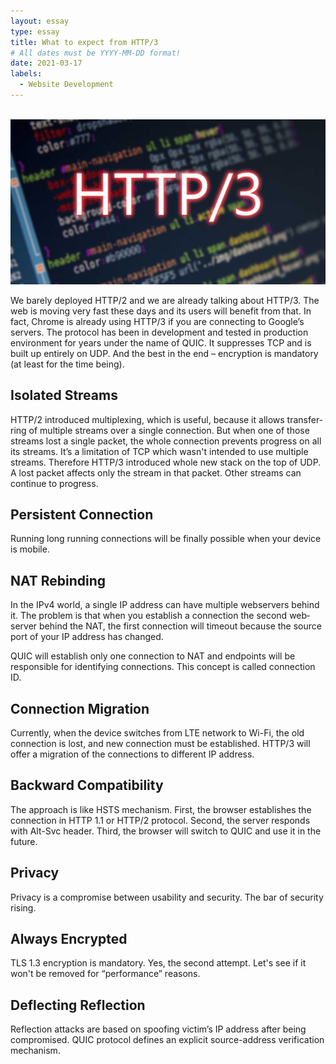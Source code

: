 ```yaml
---
layout: essay
type: essay
title: What to expect from HTTP/3
# All dates must be YYYY-MM-DD format!
date: 2021-03-17
labels:
  - Website Development
---
```


<br /><img class="ui spaced image" src="../images/http3.jpg">

We barely deployed HTTP/2 and we are already talking about HTTP/3. The web is moving very fast these days and its users will benefit from that. In fact, Chrome is already using HTTP/3 if you are connecting to Google’s servers. The protocol has been in development and tested in production environment for years under the name of QUIC. It suppresses TCP and is built up entirely on UDP. And the best in the end – encryption is mandatory (at least for the time being).

## Isolated Streams

HTTP/2 introduced multiplexing, which is useful, because it allows transfer­ring of multiple streams over a single connection. But when one of those streams lost a single packet, the whole connection prevents progress on all its streams. It’s a limitation of TCP which wasn't intended to use multiple streams. Therefore HTTP/3 introduced whole new stack on the top of UDP. A lost packet affects only the stream in that packet. Other streams can continue to progress.

## Persistent Connection

Running long running connections will be finally possible when your device is mobile.

## NAT Rebinding

In the IPv4 world, a single IP address can have multiple web­servers behind it. The problem is that when you establish a connection the second web­server behind the NAT, the first connection will time­out because the source port of your IP address has changed.

QUIC will establish only one connection to NAT and endpoints will be responsible for identifying connections. This concept is called connection ID.

## Connection Migration

Currently, when the device switches from LTE network to Wi-Fi, the old connection is lost, and new connection must be established. HTTP/3 will offer a migration of the connections to different IP address.

## Backward Compatibility

The approach is like HSTS mechanism. First, the browser establishes the connection in HTTP 1.1 or HTTP/2 protocol. Second, the server responds with Alt-Svc header. Third, the browser will switch to QUIC and use it in the future.

## Privacy

Privacy is a compromise between usability and security. The bar of security rising.

## Always Encrypted

TLS 1.3 encryption is mandatory. Yes, the second at­tempt. Let's see if it won't be removed for “performance” reasons.

## Deflecting Reflection

Reflection attacks are based on spoofing victim’s IP address after being compromised. QUIC protocol defines an explicit source-address verification mechanism.

<br />
